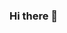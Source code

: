 ### Hi there 👋

<!--
[![ShaLin's GitHub stats](https://github-readme-stats.vercel.app/api?username=ishalini)](https://github.com/anuraghazra/github-readme-stats)
-->
